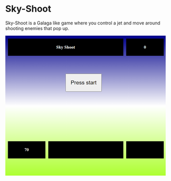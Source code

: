 <h1>Sky-Shoot</h1>
<p>Sky-Shoot is a Galaga like game where you control a jet and move around shooting enemies that pop up.</p>
<img src="./images/Screenshot 2024-04-17 225852.png" alt="" srcset="">